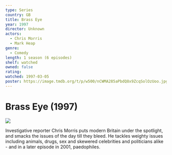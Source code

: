 ```yaml
---
type: Series
country: GB
title: Brass Eye
year: 1997
director: Unknown
actors:
  - Chris Morris
  - Mark Heap
genre:
  - Comedy
length: 1 season (6 episodes)
shelf: watched
owned: false
rating:
watched: 1997-03-05
poster: https://image.tmdb.org/t/p/w500/nCWMA285aPbdQ8x9ZcqSolOzUoo.jpg
---
```


# Brass Eye (1997)

![](https://image.tmdb.org/t/p/w500/nCWMA285aPbdQ8x9ZcqSolOzUoo.jpg)

Investigative reporter Chris Morris puts modern Britain under the spotlight, and smacks the issues of the day till they bleed. He tackles weighty issues including animals, drugs, sex and skewered celebrities and politicians alike - and in a later episode in 2001, paedophiles.